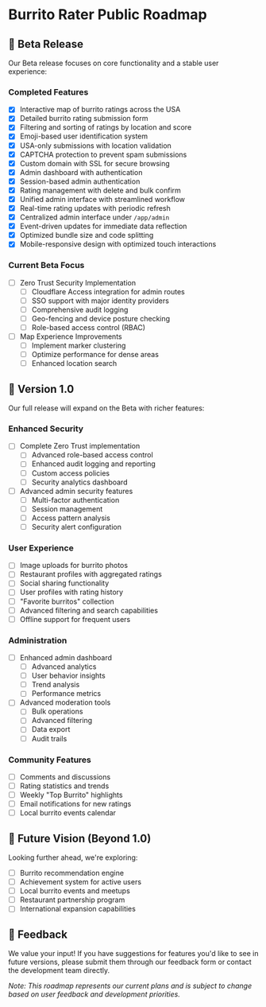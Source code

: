 # Burrito Rater Public Roadmap

## 🚀 Beta Release

Our Beta release focuses on core functionality and a stable user experience:

### Completed Features
- [x] Interactive map of burrito ratings across the USA
- [x] Detailed burrito rating submission form
- [x] Filtering and sorting of ratings by location and score
- [x] Emoji-based user identification system
- [x] USA-only submissions with location validation
- [x] CAPTCHA protection to prevent spam submissions
- [x] Custom domain with SSL for secure browsing
- [x] Admin dashboard with authentication
- [x] Session-based admin authentication
- [x] Rating management with delete and bulk confirm
- [x] Unified admin interface with streamlined workflow
- [x] Real-time rating updates with periodic refresh
- [x] Centralized admin interface under `/app/admin`
- [x] Event-driven updates for immediate data reflection
- [x] Optimized bundle size and code splitting
- [x] Mobile-responsive design with optimized touch interactions

### Current Beta Focus
- [ ] Zero Trust Security Implementation
  - [ ] Cloudflare Access integration for admin routes
  - [ ] SSO support with major identity providers
  - [ ] Comprehensive audit logging
  - [ ] Geo-fencing and device posture checking
  - [ ] Role-based access control (RBAC)
- [ ] Map Experience Improvements
  - [ ] Implement marker clustering
  - [ ] Optimize performance for dense areas
  - [ ] Enhanced location search

## 🌮 Version 1.0

Our full release will expand on the Beta with richer features:

### Enhanced Security
- [ ] Complete Zero Trust implementation
  - [ ] Advanced role-based access control
  - [ ] Enhanced audit logging and reporting
  - [ ] Custom access policies
  - [ ] Security analytics dashboard
- [ ] Advanced admin security features
  - [ ] Multi-factor authentication
  - [ ] Session management
  - [ ] Access pattern analysis
  - [ ] Security alert configuration

### User Experience
- [ ] Image uploads for burrito photos
- [ ] Restaurant profiles with aggregated ratings
- [ ] Social sharing functionality
- [ ] User profiles with rating history
- [ ] "Favorite burritos" collection
- [ ] Advanced filtering and search capabilities
- [ ] Offline support for frequent users

### Administration
- [ ] Enhanced admin dashboard
  - [ ] Advanced analytics
  - [ ] User behavior insights
  - [ ] Trend analysis
  - [ ] Performance metrics
- [ ] Advanced moderation tools
  - [ ] Bulk operations
  - [ ] Advanced filtering
  - [ ] Data export
  - [ ] Audit trails

### Community Features
- [ ] Comments and discussions
- [ ] Rating statistics and trends
- [ ] Weekly "Top Burrito" highlights
- [ ] Email notifications for new ratings
- [ ] Local burrito events calendar

## 🔮 Future Vision (Beyond 1.0)

Looking further ahead, we're exploring:

- [ ] Burrito recommendation engine
- [ ] Achievement system for active users
- [ ] Local burrito events and meetups
- [ ] Restaurant partnership program
- [ ] International expansion capabilities

## 📝 Feedback

We value your input! If you have suggestions for features you'd like to see in future versions, please submit them through our feedback form or contact the development team directly.

*Note: This roadmap represents our current plans and is subject to change based on user feedback and development priorities.* 